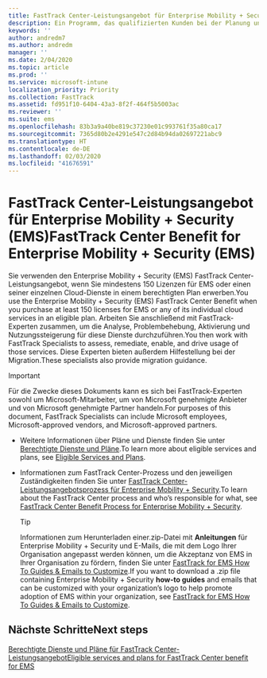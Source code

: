```yaml
---
title: FastTrack Center-Leistungsangebot für Enterprise Mobility + Security (EMS)
description: Ein Programm, das qualifizierten Kunden bei der Planung und Bereitstellung von Intune und Azure Active Directory Premium hilft
keywords: ''
author: andredm7
ms.author: andredm
manager: ''
ms.date: 2/04/2020
ms.topic: article
ms.prod: ''
ms.service: microsoft-intune
localization_priority: Priority
ms.collection: FastTrack
ms.assetid: fd951f10-6404-43a3-8f2f-464f5b5003ac
ms.reviewer: ''
ms.suite: ems
ms.openlocfilehash: 83b3a9a40be819c37230e01c993761f35a80ca17
ms.sourcegitcommit: 7365d80b2e4291e547c2d84b94da02697221abc9
ms.translationtype: HT
ms.contentlocale: de-DE
ms.lasthandoff: 02/03/2020
ms.locfileid: "41676591"
---
```

# <a name="fasttrack-center-benefit-for-enterprise-mobility--security-ems"></a><span data-ttu-id="517da-103">FastTrack Center-Leistungsangebot für Enterprise Mobility + Security (EMS)</span><span class="sxs-lookup"><span data-stu-id="517da-103">FastTrack Center Benefit for Enterprise Mobility + Security (EMS)</span></span>

<span data-ttu-id="517da-104">Sie verwenden den Enterprise Mobility + Security (EMS) FastTrack Center-Leistungsangebot, wenn Sie mindestens 150 Lizenzen für EMS oder einen seiner einzelnen Cloud-Dienste in einem berechtigten Plan erwerben.</span><span class="sxs-lookup"><span data-stu-id="517da-104">You use the Enterprise Mobility + Security (EMS) FastTrack Center Benefit when you purchase at least 150 licenses for EMS or any of its individual cloud services in an eligible plan.</span></span> <span data-ttu-id="517da-105">Arbeiten Sie anschließend mit FastTrack-Experten zusammen, um die Analyse, Problembehebung, Aktivierung und Nutzungssteigerung für diese Dienste durchzuführen.</span><span class="sxs-lookup"><span data-stu-id="517da-105">You then work with FastTrack Specialists to assess, remediate, enable, and drive usage of those services.</span></span> <span data-ttu-id="517da-106">Diese Experten bieten außerdem Hilfestellung bei der Migration.</span><span class="sxs-lookup"><span data-stu-id="517da-106">These specialists also provide migration guidance.</span></span> 

> [!IMPORTANT]
> <span data-ttu-id="517da-107">Für die Zwecke dieses Dokuments kann es sich bei FastTrack-Experten sowohl um Microsoft-Mitarbeiter, um von Microsoft genehmigte Anbieter und von Microsoft genehmigte Partner handeln.</span><span class="sxs-lookup"><span data-stu-id="517da-107">For purposes of this document, FastTrack Specialists can include Microsoft employees, Microsoft-approved vendors, and Microsoft-approved partners.</span></span>

- <span data-ttu-id="517da-108">Weitere Informationen über Pläne und Dienste finden Sie unter [Berechtigte Dienste und Pläne](M365-eligible-services-and-plans.md).</span><span class="sxs-lookup"><span data-stu-id="517da-108">To learn more about eligible services and plans, see [Eligible Services and Plans](M365-eligible-services-and-plans.md).</span></span>

- <span data-ttu-id="517da-109">Informationen zum FastTrack Center-Prozess und den jeweiligen Zuständigkeiten finden Sie unter [FastTrack Center-Leistungsangebotsprozess für Enterprise Mobility + Security](EMS-fasttrack-process.md).</span><span class="sxs-lookup"><span data-stu-id="517da-109">To learn about the FastTrack Center process and who’s responsible for what, see [FastTrack Center Benefit Process for Enterprise Mobility + Security](EMS-fasttrack-process.md).</span></span>

    > [!TIP]
    > <span data-ttu-id="517da-110">Informationen zum Herunterladen einer.zip-Datei mit **Anleitungen** für Enterprise Mobility + Security und E-Mails, die mit dem Logo Ihrer Organisation angepasst werden können, um die Akzeptanz von EMS in Ihrer Organisation zu fördern, finden Sie unter [FastTrack for EMS How To Guides & Emails to Customize](https://gallery.technet.microsoft.com/FastTrack-for-EMS-How-To-f170da4c).</span><span class="sxs-lookup"><span data-stu-id="517da-110">If you want to download a .zip file containing Enterprise Mobility + Security **how-to guides** and emails that can be customized with your organization’s logo to help promote adoption of EMS within your organization, see [FastTrack for EMS How To Guides & Emails to Customize](https://gallery.technet.microsoft.com/FastTrack-for-EMS-How-To-f170da4c).</span></span>

## <a name="next-steps"></a><span data-ttu-id="517da-111">Nächste Schritte</span><span class="sxs-lookup"><span data-stu-id="517da-111">Next steps</span></span>

[<span data-ttu-id="517da-112">Berechtigte Dienste und Pläne für FastTrack Center-Leistungsangebot</span><span class="sxs-lookup"><span data-stu-id="517da-112">Eligible services and plans for FastTrack Center benefit for EMS</span></span>](M365-eligible-services-and-plans.md)


